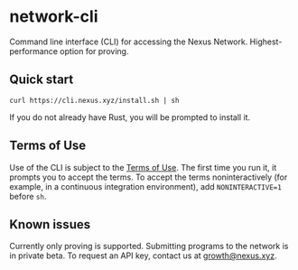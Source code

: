 # network-cli

Command line interface (CLI) for accessing the Nexus Network. Highest-performance option for proving.

## Quick start

```
curl https://cli.nexus.xyz/install.sh | sh
```

If you do not already have Rust, you will be prompted to install it.

## Terms of Use

Use of the CLI is subject to the [Terms of Use](https://nexus.xyz/terms_of_use).
The first time you run it, it prompts you to accept the terms. To accept the terms
noninteractively (for example, in a continuous integration environment),
add `NONINTERACTIVE=1` before `sh`.

## Known issues

Currently only proving is supported. Submitting programs to the network is in private beta.
To request an API key, contact us at growth@nexus.xyz.
